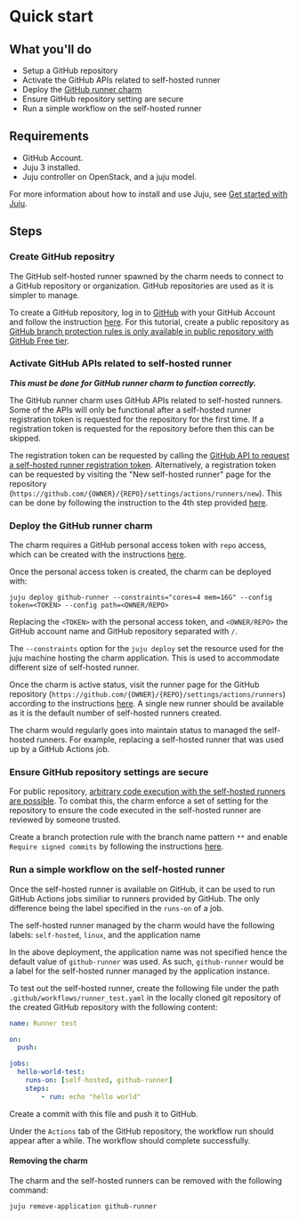 # Quick start

## What you'll do

- Setup a GitHub repository
- Activate the GitHub APIs related to self-hosted runner
- Deploy the [GitHub runner charm](https://charmhub.io/github-runner)
- Ensure GitHub repository setting are secure
- Run a simple workflow on the self-hosted runner

## Requirements

- GitHub Account.
- Juju 3 installed.
- Juju controller on OpenStack, and a juju model.

For more information about how to install and use Juju, see [Get started with Juju](https://juju.is/docs/olm/get-started-with-juju).

## Steps

### Create GitHub repositry

The GitHub self-hosted runner spawned by the charm needs to connect to a GitHub repository or organization. GitHub repositories are used as it is simpler to manage.

To create a GitHub repository, log in to [GitHub](https://github.com) with your GitHub Account and follow the instruction [here](https://docs.github.com/en/get-started/quickstart/create-a-repo#create-a-repository). For this tutorial, create a public repository as [GitHub branch protection rules is only available in public repository with GitHub Free tier](https://docs.github.com/en/repositories/configuring-branches-and-merges-in-your-repository/managing-protected-branches/managing-a-branch-protection-rule).

### Activate GitHub APIs related to self-hosted runner

***This must be done for GitHub runner charm to function correctly.***

The GitHub runner charm uses GitHub APIs related to self-hosted runners. Some of the APIs will only be functional after a self-hosted runner registration token is requested for the repository for the first time. If a registration token is requested for the repository before then this can be skipped.

The registration token can be requested by calling the [GitHub API to request a self-hosted runner registration token](https://docs.github.com/en/rest/actions/self-hosted-runners?apiVersion=2022-11-28#create-a-registration-token-for-a-repository). Alternatively, a registration token can be requested by visiting the "New self-hosted runner" page for the repository (`https://github.com/{OWNER}/{REPO}/settings/actions/runners/new`). This can be done by following the instruction to the 4th step provided [here](https://docs.github.com/en/actions/hosting-your-own-runners/managing-self-hosted-runners/adding-self-hosted-runners#adding-a-self-hosted-runner-to-a-repository).

### Deploy the GitHub runner charm

The charm requires a GitHub personal access token with `repo` access, which can be created with the instructions [here](https://docs.github.com/en/authentication/keeping-your-account-and-data-secure/managing-your-personal-access-tokens#creating-a-personal-access-token-classic).

Once the personal access token is created, the charm can be deployed with:

```shell
juju deploy github-runner --constraints="cores=4 mem=16G" --config token=<TOKEN> --config path=<OWNER/REPO>
```

Replacing the `<TOKEN>` with the personal access token, and `<OWNER/REPO>` the GitHub account name and GitHub repository separated with `/`.

The `--constraints` option for the `juju deploy` set the resource used for the juju machine hosting the charm application. This is used to accommodate different size of self-hosted runner.

Once the charm is active status, visit the runner page for the GitHub repository (`https://github.com/{OWNER}/{REPO}/settings/actions/runners`) according to the instructions [here](https://docs.github.com/en/actions/hosting-your-own-runners/managing-self-hosted-runners/using-self-hosted-runners-in-a-workflow#viewing-available-runners-for-a-repository). A single new runner should be available as it is the default number of self-hosted runners created.

The charm would regularly goes into maintain status to managed the self-hosted runners. For example, replacing a self-hosted runner that was used up by a GitHub Actions job.

### Ensure GitHub repository settings are secure

For public repository, [arbitrary code execution with the self-hosted runners are possible](https://docs.github.com/en/actions/hosting-your-own-runners/managing-self-hosted-runners/about-self-hosted-runners#self-hosted-runner-security). To combat this, the charm enforce a set of setting for the repository to ensure the code executed in the self-hosted runner are reviewed by someone trusted.

Create a branch protection rule with the branch name pattern `**` and enable `Require signed commits` by following the instructions [here](https://docs.github.com/en/repositories/configuring-branches-and-merges-in-your-repository/managing-protected-branches/managing-a-branch-protection-rule#creating-a-branch-protection-rule).

### Run a simple workflow on the self-hosted runner

Once the self-hosted runner is available on GitHub, it can be used to run GitHub Actions jobs similiar to runners provided by GitHub. The only difference being the label specified in the `runs-on` of a job.

The self-hosted runner managed by the charm would have the following labels: `self-hosted`, `linux`, and the application name

In the above deployment, the application name was not specified hence the default value of `github-runner` was used. As such, `github-runner` would be a label for the self-hosted runner managed by the application instance.

To test out the self-hosted runner, create the following file under the path `.github/workflows/runner_test.yaml` in the locally cloned git repository of the created GitHub repository with the following content:

```yaml
name: Runner test

on:
  push:

jobs:
  hello-world-test:
    runs-on: [self-hosted, github-runner]
    steps:
        - run: echo "hello world"
```

Create a commit with this file and push it to GitHub.

Under the `Actions` tab of the GitHub repository, the workflow run should appear after a while. The workflow should complete successfully.

#### Removing the charm

The charm and the self-hosted runners can be removed with the following command:

```shell
juju remove-application github-runner
```
